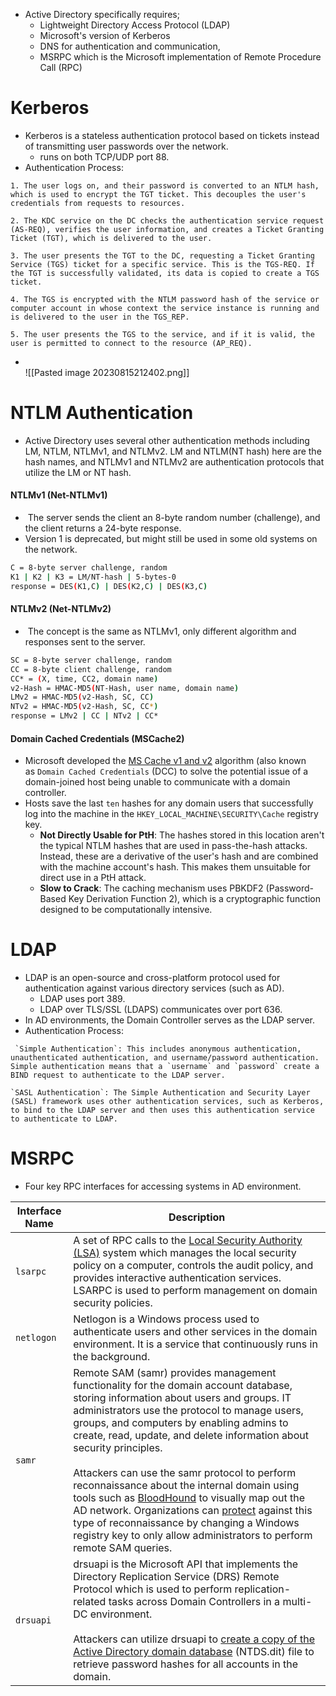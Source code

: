 - Active Directory specifically requires;
	- Lightweight Directory Access Protocol (LDAP)
	- Microsoft's version of Kerberos 
	- DNS for authentication and communication,
	- MSRPC which is the Microsoft implementation of Remote Procedure Call (RPC)
# Kerberos
- Kerberos is a stateless authentication protocol based on tickets instead of transmitting user passwords over the network.
	- runs on both TCP/UDP port 88.
-  Authentication Process:
```
1. The user logs on, and their password is converted to an NTLM hash, which is used to encrypt the TGT ticket. This decouples the user's credentials from requests to resources.

2. The KDC service on the DC checks the authentication service request (AS-REQ), verifies the user information, and creates a Ticket Granting Ticket (TGT), which is delivered to the user.

3. The user presents the TGT to the DC, requesting a Ticket Granting Service (TGS) ticket for a specific service. This is the TGS-REQ. If the TGT is successfully validated, its data is copied to create a TGS ticket.

4. The TGS is encrypted with the NTLM password hash of the service or computer account in whose context the service instance is running and is delivered to the user in the TGS_REP.

5. The user presents the TGS to the service, and if it is valid, the user is permitted to connect to the resource (AP_REQ).
```
- <br>![[Pasted image 20230815212402.png]]

# NTLM Authentication
- Active Directory uses several other authentication methods including LM, NTLM, NTLMv1, and NTLMv2. LM and NTLM(NT hash) here are the hash names, and NTLMv1 and NTLMv2 are authentication protocols that utilize the LM or NT hash.
#### NTLMv1 (Net-NTLMv1)
-  The server sends the client an 8-byte random number (challenge), and the client returns a 24-byte response.
- Version 1 is deprecated, but might still be used in some old systems on the network.
```bash
C = 8-byte server challenge, random
K1 | K2 | K3 = LM/NT-hash | 5-bytes-0
response = DES(K1,C) | DES(K2,C) | DES(K3,C)
```
#### NTLMv2 (Net-NTLMv2)
-  The concept is the same as NTLMv1, only different algorithm and responses sent to the server.
```bash
SC = 8-byte server challenge, random  
CC = 8-byte client challenge, random  
CC* = (X, time, CC2, domain name)  
v2-Hash = HMAC-MD5(NT-Hash, user name, domain name)  
LMv2 = HMAC-MD5(v2-Hash, SC, CC)  
NTv2 = HMAC-MD5(v2-Hash, SC, CC*)  
response = LMv2 | CC | NTv2 | CC*
```
#### Domain Cached Credentials (MSCache2)
- Microsoft developed the [MS Cache v1 and v2](https://webstersprodigy.net/2014/02/03/mscash-hash-primer-for-pentesters/) algorithm (also known as `Domain Cached Credentials` (DCC) to solve the potential issue of a domain-joined host being unable to communicate with a domain controller.
- Hosts save the last `ten` hashes for any domain users that successfully log into the machine in the `HKEY_LOCAL_MACHINE\SECURITY\Cache` registry key. 
	- **Not Directly Usable for PtH**: The hashes stored in this location aren't the typical NTLM hashes that are used in pass-the-hash attacks. Instead, these are a derivative of the user's hash and are combined with the machine account's hash. This makes them unsuitable for direct use in a PtH attack.
	- **Slow to Crack**: The caching mechanism uses PBKDF2 (Password-Based Key Derivation Function 2), which is a cryptographic function designed to be computationally intensive. 
# LDAP
- LDAP is an open-source and cross-platform protocol used for authentication against various directory services (such as AD).
	- LDAP uses port 389.
	- LDAP over TLS/SSL (LDAPS) communicates over port 636.
- In AD environments, the Domain Controller serves as the LDAP server.
- Authentication Process:  
```
 `Simple Authentication`: This includes anonymous authentication, unauthenticated authentication, and username/password authentication. Simple authentication means that a `username` and `password` create a BIND request to authenticate to the LDAP server.
```

```
`SASL Authentication`: The Simple Authentication and Security Layer (SASL) framework uses other authentication services, such as Kerberos, to bind to the LDAP server and then uses this authentication service to authenticate to LDAP.
```
# MSRPC
- Four key RPC interfaces for accessing systems in AD environment.

|Interface Name|Description|
|---|---|
|`lsarpc`|A set of RPC calls to the [Local Security Authority (LSA)](https://networkencyclopedia.com/local-security-authority-lsa/) system which manages the local security policy on a computer, controls the audit policy, and provides interactive authentication services. LSARPC is used to perform management on domain security policies.|
|`netlogon`|Netlogon is a Windows process used to authenticate users and other services in the domain environment. It is a service that continuously runs in the background.|
|`samr`|Remote SAM (samr) provides management functionality for the domain account database, storing information about users and groups. IT administrators use the protocol to manage users, groups, and computers by enabling admins to create, read, update, and delete information about security principles. <br><br>Attackers can use the samr protocol to perform reconnaissance about the internal domain using tools such as [BloodHound](https://github.com/BloodHoundAD/) to visually map out the AD network. Organizations can [protect](https://stealthbits.com/blog/making-internal-reconnaissance-harder-using-netcease-and-samri1o/) against this type of reconnaissance by changing a Windows registry key to only allow administrators to perform remote SAM queries.|
|`drsuapi`|drsuapi is the Microsoft API that implements the Directory Replication Service (DRS) Remote Protocol which is used to perform replication-related tasks across Domain Controllers in a multi-DC environment. <br><br>Attackers can utilize drsuapi to [create a copy of the Active Directory domain database](https://attack.mitre.org/techniques/T1003/003/) (NTDS.dit) file to retrieve password hashes for all accounts in the domain.